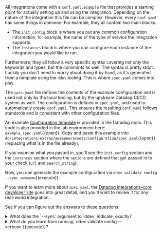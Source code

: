 All integrations come with a `conf.yaml.example` file that provides a starting point for actually setting up and using the integration. Depending on the nature of the integration this file can be complex. However, every `conf.yaml` has some things in common. For example, they all contain two main blocks:
- The `init_config` block is where you put any common configuration information, for example, the name of the type of service the integration supports. 
- The `instances` block is where you can configure each instance of the integration you would like to run.

Furthermore, they all follow a very specific syntax covering not only the keywords and types, but the _comments_ as well. The syntax is pretty strict. Luckily you don't need to worry about doing it by hand, as it's generated from a template using the `ddev` tooling. This is where `spec.yaml` comes into play.

The `spec.yaml` file defines the contents of the example configuration and is used not only by the local tooling, but by the upstream Datadog CI/CD system as well. The configuration is defined in `spec.yaml`, and used to automatically create `conf.yaml`. This ensures the resulting `conf.yaml` follows standards and is consistent with other configuration files.

An example [Configuration template](https://docs.datadoghq.com/developers/integrations/new_check_howto/?tab=configurationtemplate#create-the-check-assets) is provided in the Datadog docs. This code is also provided in the lab environment here: `example_spec.yaml`{{open}}. Copy and paste this example into `dd/integrations-extras/awesome/assets/configuration/spec.yaml`{{open}} (replacing what is in the file already).

If you examine what you pasted in, you'll see the `init_config` section and the `instances` section where the `options` are defined that get passed in to your check (`url` and `search_string`).

Now, you can generate the example configuration via `ddev validate config --sync awesome`{{execute}}.

If you want to learn more about `spec.yaml`, the [Datadog integrations-core developer site](https://datadoghq.dev/integrations-core/meta/config-specs/) goes into great detail, and you'll want to review it for any real-world integration.

See if you can figure out the answers to these questions:
<details>
  <summary>What does the `--sync` argument to `ddev` indicate, exactly?</summary>
  
  - This option makes `ddev` render the example configuration files.
  
</details>
<details>
  <summary>What do you learn from running `ddev validate config --verbose`{{execute}}?</summary>
  
  - Not all of the integrations were developed using a `spec.yaml` file.
  
</details>